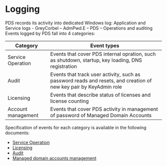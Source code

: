 ﻿# Logging
PDS records its activity into dedicated Windows log: Application and Service logs - GreyCorbel – AdmPwd.E – PDS – Operations and auditing Events logged by PDS fall into 4 categories:

| Category           | Event  types |
|--------------------|--------------|
| Service Operation  | Events that cover PDS internal opration, such as shutdown, startup, key loading, DNS registration |
| Audit              | Events that track user activity, such as password reads and resets, and creation of new key pair by KeyAdmin role |
| Licensing          | Events that describe status of licenses and license counting |
| Account management | Events that cover PDS activity in management of password of Managed Domain Accounts |

Specification of events for each category is available in the following documents:
* [Service Operation](Logging/Operational.md)
* [Licensing](Logging/Licensing.md)
* [Audit](Logging/Audit.md)
* [Managed domain accounts management](Logging/Account-management.md)

